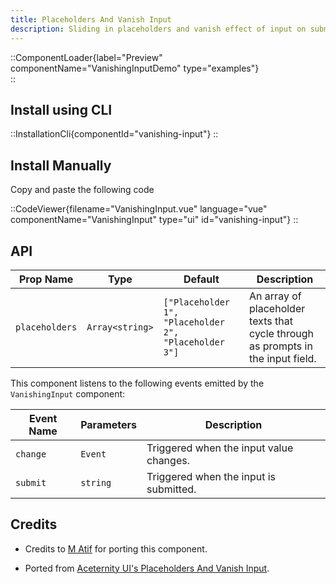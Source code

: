 ```yaml
---
title: Placeholders And Vanish Input
description: Sliding in placeholders and vanish effect of input on submit
---
```


::ComponentLoader{label="Preview" componentName="VanishingInputDemo" type="examples"}  
::

## Install using CLI

::InstallationCli{componentId="vanishing-input"}
::

## Install Manually

Copy and paste the following code

::CodeViewer{filename="VanishingInput.vue" language="vue" componentName="VanishingInput" type="ui" id="vanishing-input"}
::

## API

| Prop Name      | Type            | Default                                               | Description                                                                     |
| -------------- | --------------- | ----------------------------------------------------- | ------------------------------------------------------------------------------- |
| `placeholders` | `Array<string>` | `["Placeholder 1", "Placeholder 2", "Placeholder 3"]` | An array of placeholder texts that cycle through as prompts in the input field. |

This component listens to the following events emitted by the `VanishingInput` component:

| Event Name | Parameters | Description                             |
| ---------- | ---------- | --------------------------------------- |
| `change`   | `Event`    | Triggered when the input value changes. |
| `submit`   | `string`   | Triggered when the input is submitted.  |

## Credits

- Credits to [M Atif](https://github.com/atif0075) for porting this component.

- Ported from [Aceternity UI's Placeholders And Vanish Input](https://ui.aceternity.com/components/placeholders-and-vanish-input).
